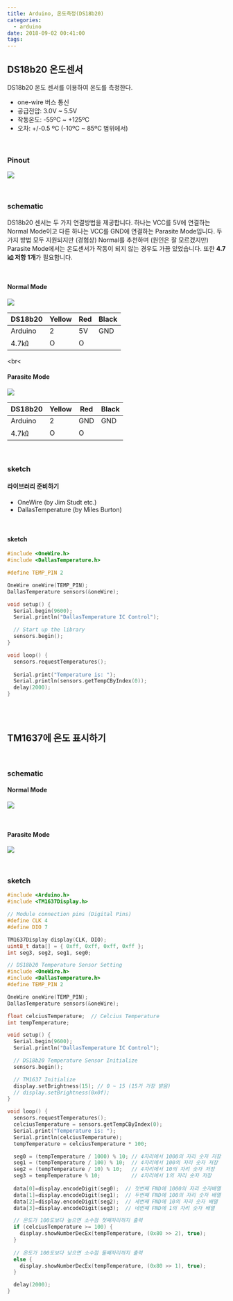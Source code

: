 ```yaml
---
title: Arduino, 온도측정(DS18b20)
categories:
  - arduino
date: 2018-09-02 00:41:00
tags:
---
```


## DS18b20 온도센서

DS18b20 온도 센서를 이용하여 온도를 측정한다. 

- one-wire 버스 통신
- 공급전압: 3.0V ~ 5.5V
- 작동온도: -55ºC ~ +125ºC
- 오차: +/-0.5 ºC (-10ºC ~ 85ºC 범위에서)

<br>

### Pinout

![](/image/DS18b20.png)

<br>

### schematic
DS18b20 센서는 두 가지 연결방법을 제공합니다. 하나는 VCC를 5V에 연결하는 Normal Mode이고 다른 하나는 VCC를 GND에 연결하는 Parasite Mode입니다. 두가지 방법 모두 지원되지만 (경험상) Normal를 추천하며 (원인은 잘 모르겠지만) Parasite Mode에서는 온도센서가 작동이 되지 않는 경우도 가끔 있었습니다.  또한 **4.7㏀ 저항 1개**가 필요합니다.

<br>

#### Normal Mode

![](/image/ds18b20-temperature-normal-mode.png)

| DS18b20 | Yellow | Red  | Black |
| ------- | ------ | ---- | ----- |
| Arduino | 2      | 5V   | GND   |
| 4.7㏀   | O      | O    |       |

<br<

#### Parasite Mode

![](/image/ds18b20-temperature.png)

| DS18b20 | Yellow | Red  | Black |
| ------- | ------ | ---- | ----- |
| Arduino | 2      | GND  | GND   |
| 4.7㏀   | O      | O    |       |

<br>

### sketch

#### 라이브러리 준비하기

*   OneWire (by Jim Studt etc.)
*   DallasTemperature (by Miles Burton)

<br>

#### sketch

```C
#include <OneWire.h>
#include <DallasTemperature.h>

#define TEMP_PIN 2

OneWire oneWire(TEMP_PIN);
DallasTemperature sensors(&oneWire);

void setup() {
  Serial.begin(9600);  
  Serial.println("DallasTemperature IC Control");

  // Start up the library
  sensors.begin();
}

void loop() {
  sensors.requestTemperatures();
 
  Serial.print("Temperature is: ");
  Serial.println(sensors.getTempCByIndex(0)); 
  delay(2000);
}
```

<br>

<br>


## TM1637에 온도 표시하기

<br>

### schematic
#### Normal Mode

![](/image/ds18b20-temperature-normal-mode-tm1637.png)

<br>

#### Parasite Mode

![](/image/ds18b20-temperature-tm1637.png)

<br>

### sketch
```C
#include <Arduino.h>
#include <TM1637Display.h>

// Module connection pins (Digital Pins)
#define CLK 4
#define DIO 7

TM1637Display display(CLK, DIO);
uint8_t data[] = { 0xff, 0xff, 0xff, 0xff };
int seg3, seg2, seg1, seg0;

// DS18b20 Temperature Sensor Setting
#include <OneWire.h>
#include <DallasTemperature.h>
#define TEMP_PIN 2

OneWire oneWire(TEMP_PIN);
DallasTemperature sensors(&oneWire);

float celciusTemperature;  // Celcius Temperature
int tempTemperature;

void setup() {
  Serial.begin(9600);  
  Serial.println("DallasTemperature IC Control");

  // DS18b20 Temperature Sensor Initialize
  sensors.begin();

  // TM1637 Initialize
  display.setBrightness(15); // 0 ~ 15 (15가 가장 밝음)
  // display.setBrightness(0x0f);
}

void loop() {
  sensors.requestTemperatures();
  celciusTemperature = sensors.getTempCByIndex(0);
  Serial.print("Temperature is: ");
  Serial.println(celciusTemperature);
  tempTemperature = celciusTemperature * 100;

  seg0 = (tempTemperature / 1000) % 10; // 4자리에서 1000의 자리 숫자 저장
  seg1 = (tempTemperature / 100) % 10;  // 4자리에서 100의 자리 숫자 저장
  seg2 = (tempTemperature / 10) % 10;   // 4자리에서 10의 자리 숫자 저장
  seg3 = tempTemperature % 10;          // 4자리에서 1의 자리 숫자 저장
    
  data[0]=display.encodeDigit(seg0);  // 첫번째 FND에 1000의 자리 숫자배열
  data[1]=display.encodeDigit(seg1);  // 두번째 FND에 100의 자리 숫자 배열
  data[2]=display.encodeDigit(seg2);  // 세번째 FND에 10의 자리 숫자 배열
  data[3]=display.encodeDigit(seg3);  // 네번째 FND에 1의 자리 숫자 배열

  // 온도가 100도보다 높으면 소수점 첫째자리까지 출력
  if (celciusTemperature >= 100) {
    display.showNumberDecEx(tempTemperature, (0x80 >> 2), true);
  }
  
  // 온도가 100도보다 낮으면 소수점 둘째자리까지 출력
  else {
    display.showNumberDecEx(tempTemperature, (0x80 >> 1), true);
  }

  delay(2000);
}
```

